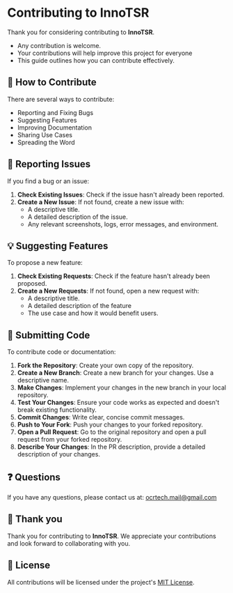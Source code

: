 # Contributing to InnoTSR

Thank you for considering contributing to **InnoTSR**.

- Any contribution is welcome.
- Your contributions will help improve this project for everyone
- This guide outlines how you can contribute effectively.

## 🌟 How to Contribute

There are several ways to contribute:

- Reporting and Fixing Bugs
- Suggesting Features
- Improving Documentation
- Sharing Use Cases
- Spreading the Word

## 📝 Reporting Issues

If you find a bug or an issue:

1. **Check Existing Issues**: Check if the issue hasn't already been reported.
2. **Create a New Issue**: If not found, create a new issue with:
   - A descriptive title.
   - A detailed description of the issue.
   - Any relevant screenshots, logs, error messages, and environment.

## 💡 Suggesting Features

To propose a new feature:

1. **Check Existing Requests**: Check if the feature hasn't already been proposed.
2. **Create a New Requests**: If not found, open a new request with:
   - A descriptive title.
   - A detailed description of the feature
   - The use case and how it would benefit users.

## 🚀 Submitting Code

To contribute code or documentation:

1. **Fork the Repository**: Create your own copy of the repository.
2. **Create a New Branch**: Create a new branch for your changes. Use a descriptive name.
3. **Make Changes**: Implement your changes in the new branch in your local repository.
4. **Test Your Changes**: Ensure your code works as expected and doesn't break existing functionality.
5. **Commit Changes**: Write clear, concise commit messages.
6. **Push to Your Fork**: Push your changes to your forked repository.
7. **Open a Pull Request**: Go to the original repository and open a pull request from your forked repository.
8. **Describe Your Changes**: In the PR description, provide a detailed description of your changes.

<!-- ## 📝 Code Style Guidelines
When contributing code, please follow these guidelines:
- Follow existing code style and patterns in the repository.
- Write clear, self-documenting code with descriptive variable and function names.
- Include comments for complex logic or non-obvious behavior.
- Write tests for new functionality and any changes.
- Update documentation for user-facing changes. -->

## ❓ Questions

If you have any questions, please contact us at: ocrtech.mail@gmail.com

## 🎉 Thank you

Thank you for contributing to **InnoTSR**. We appreciate your contributions and look forward to collaborating with you.

## 📜 License

All contributions will be licensed under the project's [MIT License](./LICENSE).
